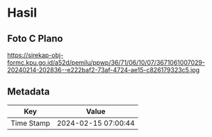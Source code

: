 # Hasil

## Foto C Plano

https://sirekap-obj-formc.kpu.go.id/a52d/pemilu/ppwp/36/71/06/10/07/3671061007029-20240214-202836--e222baf2-73af-4724-ae15-c826179323c5.jpg


## Metadata

| Key        | Value               |
| ---------- | ------------------- |
| Time Stamp | 2024-02-15 07:00:44 |



